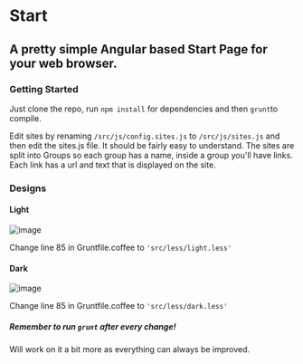 # Start
## A pretty simple Angular based Start Page for your web browser.

### Getting Started

Just clone the repo, run `npm install` for dependencies and then `grunt`to compile.

Edit sites by renaming `/src/js/config.sites.js` to `/src/js/sites.js` and then edit the sites.js file. It should be fairly easy to understand. The sites are split into Groups so each group has a name, inside a group you'll have links. Each link has a url and text that is displayed on the site.

### Designs

#### Light

![image](http://puu.sh/5rN8C.png)

Change line 85 in Gruntfile.coffee to `'src/less/light.less'`

#### Dark

![image](http://puu.sh/5r05Q.png)

Change line 85 in Gruntfile.coffee to `'src/less/dark.less'`


##### Remember to run `grunt` after every change!

Will work on it a bit more as everything can always be improved.